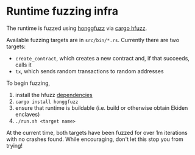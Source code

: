 # Runtime fuzzing infra

The runtime is fuzzed using [honggfuzz](https://github.com/google/honggfuzz) via [cargo hfuzz](https://crates.io/crates/honggfuzz).

Available fuzzing targets are in `src/bin/*.rs`.
Currently there are two targets:
* `create_contract`, which creates a new contract and, if that succeeds, calls it
* `tx`, which sends random transactions to random addresses

To begin fuzzing,

1. install the hfuzz [dependencies](https://github.com/rust-fuzz/honggfuzz-rs#dependencies)
2. `cargo install honggfuzz`
3. ensure that runtime is buildable (i.e. build or otherwise obtain Ekiden enclaves)
4. `./run.sh <target name>`

At the current time, both targets have been fuzzed for over 1m iterations with no crashes found.
While encouraging, don't let this stop you from trying!
